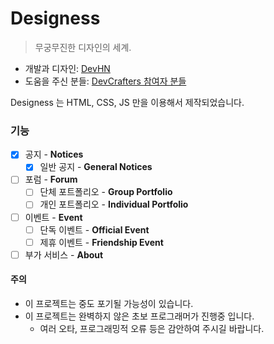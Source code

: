 # Designess

> 무궁무진한 디자인의 세계.

* 개발과 디자인: [DevHN](https://github.com/DevHN05)
* 도움을 주신 분들: [DevCrafters 참여자 분들](https://github.com/DevCrafters)

Designess 는 HTML, CSS, JS 만을 이용해서 제작되었습니다.

### 기능

* [x] 공지 - **Notices**
  * [x] 일반 공지 - **General Notices**
* [ ] 포럼 - **Forum**
  * [ ] 단체 포트폴리오 - **Group Portfolio**
  * [ ] 개인 포트폴리오 - **Individual Portfolio**
* [ ] 이벤트 - **Event**
  * [ ] 단독 이벤트 - **Official Event**
  * [ ] 제휴 이벤트 - **Friendship Event**
* [ ] 부가 서비스 - **About**

#### 주의

* 이 프로젝트는 중도 포기될 가능성이 있습니다.
* 이 프로젝트는 완벽하지 않은 초보 프로그래머가 진행중 입니다.
  * 여러 오타, 프로그래밍적 오류 등은 감안하여 주시길 바랍니다.